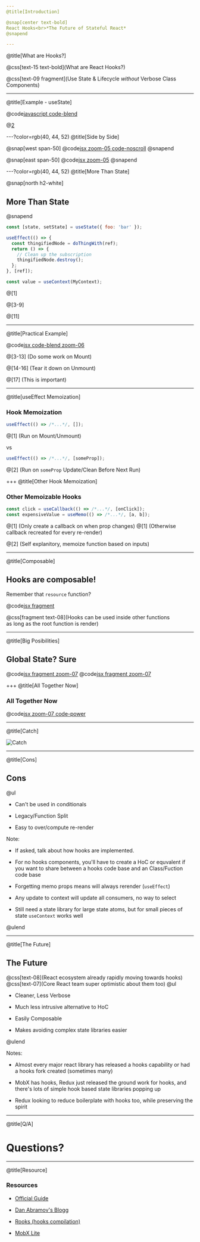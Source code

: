 ```yaml
---
@title[Introduction]

@snap[center text-bold]
React Hooks<br>*The Future of Stateful React*
@snapend

---
```

@title[What are Hooks?]

@css[text-15 text-bold](What are React Hooks?)

@css[text-09 fragment](Use State & Lifecycle *without* Verbose Class Components)

---
@title[Example - useState]

@code[javascript code-blend](presentations/react-hooks/useState.jsx)

@[2](Maaaaaagic)

---?color=rgb(40, 44, 52)
@title[Side by Side]

@snap[west span-50]
@code[jsx zoom-05 code-noscroll](presentations/react-hooks/useState--Before.jsx)
@snapend

@snap[east span-50]
@code[jsx zoom-05](presentations/react-hooks/useState.jsx)
@snapend

---?color=rgb(40, 44, 52)
@title[More Than State]

@snap[north h2-white]

## More Than State

@snapend

```jsx
const [state, setState] = useState({ foo: 'bar' });

useEffect(() => {
  const thingifiedNode = doThingWith(ref);
  return () => {
    // Clean up the subscription
    thingifiedNode.destroy();
  };
}, [ref]);

const value = useContext(MyContext);
```

@[1]

@[3-9]

@[11]

---
@title[Practical Example]

@code[jsx code-blend zoom-06](presentations/react-hooks/useEffect.jsx)

@[3-13] (Do some work on Mount)

@[14-16] (Tear it down on Unmount)

@[17] (This is important)

---
@title[useEffect Memoization]

### Hook Memoization

```jsx
useEffect(() => /*...*/, []);
```

@[1] (Run on Mount/Unmount)

vs

```jsx
useEffect(() => /*...*/, [someProp]);
```

@[2] (Run on `someProp` Update/Clean Before Next Run)

+++
@title[Other Hook Memoization]

### Other Memoizable Hooks

```jsx
const click = useCallback(() => /*...*/, [onClick]);
const expensiveValue = useMemo(() => /*...*/, [a, b]);
```

@[1] (Only create a callback on when prop changes)
@[1] (Otherwise callback recreated for every re-render)

@[2] (Self explanitory, memoize function based on inputs)

---
@title[Composable]

## Hooks are composable!

Remember that `resource` function?

@code[jsx fragment](presentations/react-hooks/composable.jsx)

@css[fragment text-08](Hooks can be used inside other functions<br>as long as the root function is render)

---
@title[Big Posibilities]

## Global State? Sure

@code[jsx fragment zoom-07](presentations/react-hooks/api.jsx)
@code[jsx fragment zoom-07](presentations/react-hooks/view.jsx)

+++
@title[All Together Now]

### All Together Now

@code[jsx zoom-07 code-power](presentations/react-hooks/multiContext.jsx)

---
@title[Catch]

![Catch](https://www.scienceabc.com/wp-content/uploads/2016/09/whats-the-catch-meme.jpg)

---
@title[Cons]

## Cons

@ul

- Can't be used in conditionals

- Legacy/Function Split

- Easy to over/compute re-render

Note: 

- If asked, talk about how hooks are implemented.

- For no hooks components, you'll have to create a HoC or equvalent if you want to share between a hooks code base and an Class/Fuction code base

- Forgetting memo props means will always rerender (`useEffect`)

- Any update to context will update all consumers, no way to select

- Still need a state library for large state atoms, but for small pieces of state `useContext` works well

@ulend

---
@title[The Future]

## The Future

@css[text-08](React ecosystem already rapidly moving towards hooks)
@css[text-07](Core React team super optimistic about them too)
@ul

- Cleaner, Less Verbose

- Much less intrusive alternative to HoC

- Easily Composable

- Makes avoiding complex state libraries easier

@ulend

Notes:

 - Almost every major react library has released a hooks capability or had a hooks fork created (sometimes many)

 - MobX has hooks, Redux just released the ground work for hooks, and there's lots of simple hook based state libraries popping up

 - Redux looking to reduce boilerplate with hooks too, while preserving the spirit

---
@title[Q/A]

# Questions?

---
@title[Resource]

### Resources

- [Official Guide](https://reactjs.org/docs/hooks-intro.html)

- [Dan Abramov's Blogg](https://overreacted.io/)

- [Rooks (hooks compilation)](https://react-hooks.org/)

- [MobX Lite](https://github.com/mobxjs/mobx-react-lite)